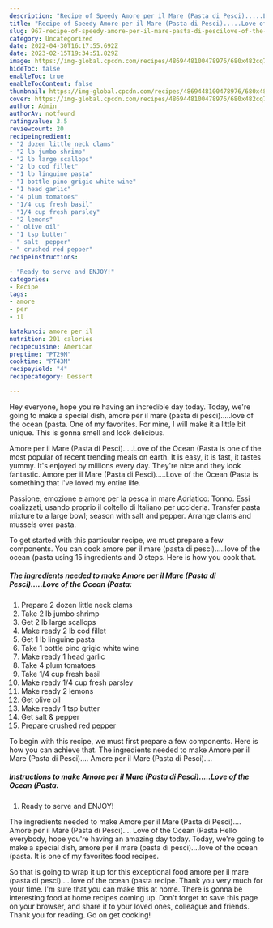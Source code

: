 ```yaml
---
description: "Recipe of Speedy Amore per il Mare (Pasta di Pesci).....Love of the Ocean (Pasta"
title: "Recipe of Speedy Amore per il Mare (Pasta di Pesci).....Love of the Ocean (Pasta"
slug: 967-recipe-of-speedy-amore-per-il-mare-pasta-di-pescilove-of-the-ocean-pasta
category: Uncategorized
date: 2022-04-30T16:17:55.692Z
date: 2023-02-15T19:34:51.829Z
image: https://img-global.cpcdn.com/recipes/4869448100478976/680x482cq70/amore-per-il-mare-pasta-di-pescilove-of-the-ocean-pasta-recipe-main-photo.jpg
hideToc: false
enableToc: true
enableTocContent: false
thumbnail: https://img-global.cpcdn.com/recipes/4869448100478976/680x482cq70/amore-per-il-mare-pasta-di-pescilove-of-the-ocean-pasta-recipe-main-photo.jpg
cover: https://img-global.cpcdn.com/recipes/4869448100478976/680x482cq70/amore-per-il-mare-pasta-di-pescilove-of-the-ocean-pasta-recipe-main-photo.jpg
author: Admin
authorAv: notfound
ratingvalue: 3.5
reviewcount: 20
recipeingredient:
- "2 dozen little neck clams"
- "2 lb jumbo shrimp"
- "2 lb large scallops"
- "2 lb cod fillet"
- "1 lb linguine pasta"
- "1 bottle pino grigio white wine"
- "1 head garlic"
- "4 plum tomatoes"
- "1/4 cup fresh basil"
- "1/4 cup fresh parsley"
- "2 lemons"
- " olive oil"
- "1 tsp butter"
- " salt  pepper"
- " crushed red pepper"
recipeinstructions:

- "Ready to serve and ENJOY!"
categories:
- Recipe
tags:
- amore
- per
- il

katakunci: amore per il 
nutrition: 201 calories
recipecuisine: American
preptime: "PT29M"
cooktime: "PT43M"
recipeyield: "4"
recipecategory: Dessert

---
```



Hey everyone, hope you're having an incredible day today. Today, we're going to make a special dish, amore per il mare (pasta di pesci).....love of the ocean (pasta. One of my favorites. For mine, I will make it a little bit unique. This is gonna smell and look delicious.

Amore per il Mare (Pasta di Pesci).....Love of the Ocean (Pasta is one of the most popular of recent trending meals on earth. It is easy, it is fast, it tastes yummy. It's enjoyed by millions every day. They're nice and they look fantastic. Amore per il Mare (Pasta di Pesci).....Love of the Ocean (Pasta is something that I've loved my entire life.

Passione, emozione e amore per la pesca in mare Adriatico: Tonno. Essi coalizzati, usando proprio il coltello di Italiano per ucciderla. Transfer pasta mixture to a large bowl; season with salt and pepper. Arrange clams and mussels over pasta.


To get started with this particular recipe, we must prepare a few components. You can cook amore per il mare (pasta di pesci).....love of the ocean (pasta using 15 ingredients and 0 steps. Here is how you cook that.

<!--inarticleads1-->

##### The ingredients needed to make Amore per il Mare (Pasta di Pesci).....Love of the Ocean (Pasta:

1. Prepare 2 dozen little neck clams
1. Take 2 lb jumbo shrimp
1. Get 2 lb large scallops
1. Make ready 2 lb cod fillet
1. Get 1 lb linguine pasta
1. Take 1 bottle pino grigio white wine
1. Make ready 1 head garlic
1. Take 4 plum tomatoes
1. Take 1/4 cup fresh basil
1. Make ready 1/4 cup fresh parsley
1. Make ready 2 lemons
1. Get  olive oil
1. Make ready 1 tsp butter
1. Get  salt &amp; pepper
1. Prepare  crushed red pepper


To begin with this recipe, we must first prepare a few components. Here is how you can achieve that. The ingredients needed to make Amore per il Mare (Pasta di Pesci)…. Amore per il Mare (Pasta di Pesci)…. 

<!--inarticleads2-->

##### Instructions to make Amore per il Mare (Pasta di Pesci).....Love of the Ocean (Pasta:


1. Ready to serve and ENJOY!

The ingredients needed to make Amore per il Mare (Pasta di Pesci)…. Amore per il Mare (Pasta di Pesci)…. Love of the Ocean (Pasta Hello everybody, hope you&#39;re having an amazing day today. Today, we&#39;re going to make a special dish, amore per il mare (pasta di pesci)….love of the ocean (pasta. It is one of my favorites food recipes. 

So that is going to wrap it up for this exceptional food amore per il mare (pasta di pesci).....love of the ocean (pasta recipe. Thank you very much for your time. I'm sure that you can make this at home. There is gonna be interesting food at home recipes coming up. Don't forget to save this page on your browser, and share it to your loved ones, colleague and friends. Thank you for reading. Go on get cooking!
